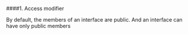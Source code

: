 ####1. Access modifier

By default, the members of an interface are public.
And an interface can have only public members

